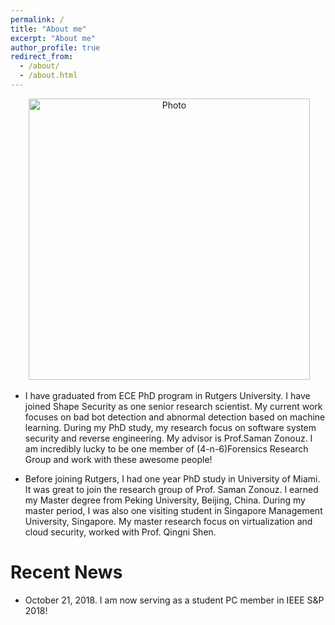 ```yaml
---
permalink: /
title: "About me"
excerpt: "About me"
author_profile: true
redirect_from: 
  - /about/
  - /about.html
---
```


<p align="center">
  <img src="https://lantaoyu.github.io/files/pengfei.jpg?raw=true" alt="Photo" style="width: 450px;"/> 
</p>

* I have graduated from ECE PhD program in Rutgers University. I have joined Shape Security as one senior research scientist. My current work focuses on bad bot detection and abnormal detection based on machine learning. During my PhD study, my research focus on software system security and reverse engineering. My advisor is Prof.Saman Zonouz. I am incredibly lucky to be one member of (4-n-6)Forensics Research Group and work with these awesome people!

* Before joining Rutgers, I had one year PhD study in University of Miami. It was great to join the research group of Prof. Saman Zonouz. I earned my Master degree from Peking University, Beijing, China. During my master period, I was also one visiting student in Singapore Management University, Singapore. My master research focus on virtualization and cloud security, worked with Prof. Qingni Shen.



# Recent News
* October 21, 2018. I am now serving as a student PC member in IEEE S&P 2018!
